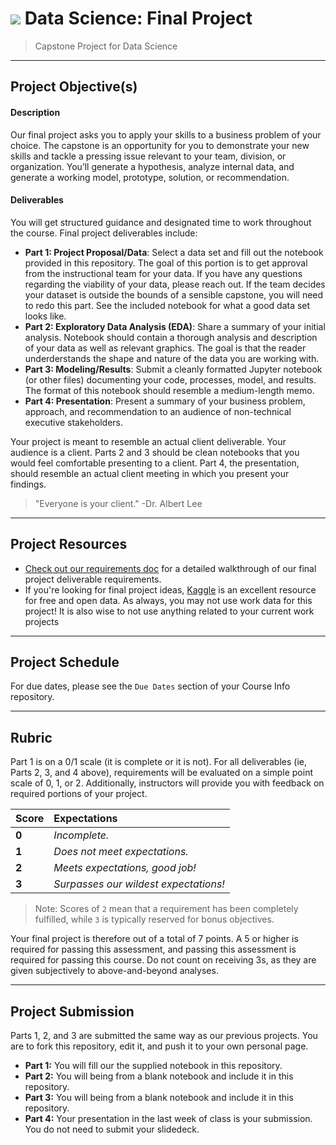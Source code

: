 # ![](https://ga-dash.s3.amazonaws.com/production/assets/logo-9f88ae6c9c3871690e33280fcf557f33.png) Data Science: Final Project

> Capstone Project for Data Science

---

## Project Objective(s)

#### Description
Our final project asks you to apply your skills to a business problem of your choice. The capstone is an opportunity for you to demonstrate your new skills and tackle a pressing issue relevant to your team, division, or organization. You’ll generate a hypothesis, analyze internal data, and generate a working model, prototype, solution, or recommendation.

#### Deliverables
You will get structured guidance and designated time to work throughout the course. Final project deliverables include:

- **Part 1: Project Proposal/Data**: Select a data set and fill out the notebook provided in this repository. The goal of this portion is to get approval from the instructional team for your data. If you have any questions regarding the viability of your data, please reach out. If the team decides your dataset is outside the bounds of a sensible capstone, you will need to redo this part. See the included notebook for what a good data set looks like.
- **Part 2: Exploratory Data Analysis (EDA)**: Share a summary of your initial analysis. Notebook should contain a thorough analysis and description of your data as well as relevant graphics. The goal is that the reader underderstands the shape and nature of the data you are working with. 
- **Part 3: Modeling/Results**: Submit a cleanly formatted Jupyter notebook (or other files) documenting your code, processes, model, and results. The format of this notebook should resemble a medium-length memo.
- **Part 4: Presentation**: Present a summary of your business problem, approach, and recommendation to an audience of non-technical executive stakeholders.

Your project is meant to resemble an actual client deliverable. Your audience is a client. Parts 2 and 3 should be clean notebooks that you would feel comfortable presenting to a client. Part 4, the presentation, should resemble an actual client meeting in which you present your findings.

> "Everyone is your client." -Dr. Albert Lee

---

## Project Resources

* [Check out our requirements doc](./requirements.md) for a detailed walkthrough of our final project deliverable requirements.
* If you're looking for final project ideas, [Kaggle](www.kaggle.com) is an excellent resource for free and open data. As always, you may not use work data for this project! It is also wise to not use anything related to your current work projects

---

## Project Schedule
For due dates, please see the `Due Dates` section of your Course Info repository.

---

## Rubric

Part 1 is on a 0/1 scale (it is complete or it is not). For all deliverables (ie, Parts 2, 3, and 4 above), requirements will be evaluated on a simple point scale of 0, 1, or 2. Additionally, instructors will provide you with feedback on required portions of your project.

Score | Expectations
:--- | :---
**0** | _Incomplete._
**1** | _Does not meet expectations._
**2** | _Meets expectations, good job!_
**3** | _Surpasses our wildest expectations!_

> Note: Scores of `2` mean that a requirement has been completely fulfilled, while `3` is typically reserved for bonus objectives.

Your final project is therefore out of a total of 7 points. A 5 or higher is required for passing this assessment, and passing this assessment is required for passing this course. Do not count on receiving 3s, as they are given subjectively to above-and-beyond analyses.

---


## Project Submission
Parts 1, 2, and 3 are submitted the same way as our previous projects. You are to fork this repository, edit it, and push it to your own personal page.
* **Part 1:** You will fill our the supplied notebook in this repository.
* **Part 2:** You will being from a blank notebook and include it in this repository.
* **Part 3:** You will being from a blank notebook and include it in this repository.
* **Part 4:** Your presentation in the last week of class is your submission. You do not need to submit your slidedeck.
